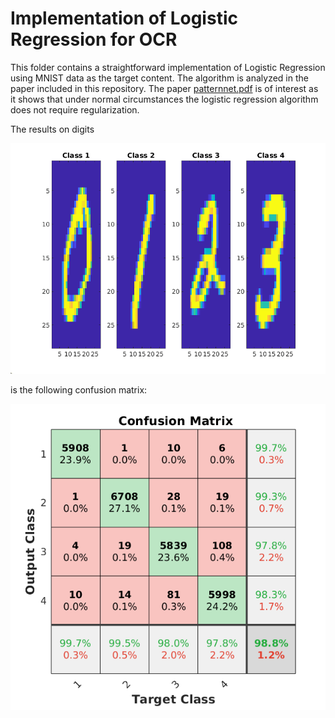 # Implementation of Logistic Regression for OCR

This folder contains a straightforward implementation of Logistic
Regression using MNIST data as the target content. The algorithm is
analyzed in the paper included in this repository.  The paper
[patternnet.pdf](patternnet.pdf) is of interest as it shows that under normal
circumstances the logistic regression algorithm does not require
regularization.


The results on digits

![Digits 0-3](0_1_2_3_digits.png)

is the following confusion matrix:

![Confusion matrix](0_1_2_3_confusion.png)